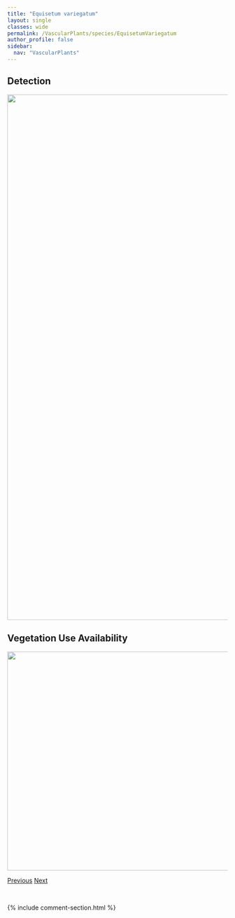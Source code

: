 ```yaml
---
title: "Equisetum variegatum"
layout: single
classes: wide
permalink: /VascularPlants/species/EquisetumVariegatum
author_profile: false
sidebar:
  nav: "VascularPlants"
---
```


<h2>Detection</h2>

<a href="https://drive.google.com/uc?export=view&id=15KW-oC53A43SO05xnssB4jHxgsbhfCMd">
<img src="https://drive.google.com/uc?export=view&id=15KW-oC53A43SO05xnssB4jHxgsbhfCMd" height = "1200" width = "800">
</a>


<h2>Vegetation Use Availability</h2>

<a href="https://drive.google.com/uc?export=view&id=1iRLm49ovTH1g8JLV4VxJ4L02XPG0JeDZ">
<img src="https://drive.google.com/uc?export=view&id=1iRLm49ovTH1g8JLV4VxJ4L02XPG0JeDZ" height = "500" width = "1000">
</a>


<a href="/DevelopmentWebsite/VascularPlants/species/EquisetumSylvaticum" class="pagination--pager" title="Equisetum sylvaticum">Previous</a> <a href="/DevelopmentWebsite/VascularPlants/species/EremogoneCapillaris" class="pagination--pager" title="Eremogone capillaris">Next</a>

<p>&nbsp;</p>

{% include comment-section.html %}
